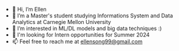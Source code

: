 - 👋 Hi, I’m Ellen 
- 🌱 I’m a Master's student studying Informations System and Data Analytics at Carnegie Mellon University
- 👀 I’m interested in ML/DL models and big data techniques :) 
- 🤔 I'm looking for Intern opportunities for Summer 2024
- 📫 Feel free to reach me at ellensong99@gmail.com

<!---
ellensong99/ellensong99 is a ✨ special ✨ repository because its `README.md` (this file) appears on your GitHub profile.
You can click the Preview link to take a look at your changes.
--->
